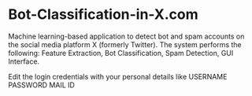 # Bot-Classification-in-X.com
Machine learning-based application to detect bot and spam accounts on the social media  platform X (formerly Twitter). The system performs the following: Feature Extraction, Bot Classification,  Spam Detection, GUI Interface.

Edit the login credentials with your personal details like
USERNAME
PASSWORD
MAIL ID

